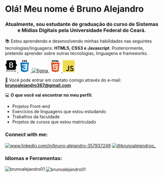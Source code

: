 <h1 align="centro">Olá! Meu nome é Bruno Alejandro</h1><h3 align="center">Atualmente, sou estudante de graduação do curso de Sistemas e Mídias Digitais pela Universidade Federal do Ceará.</h3>
 
📚 Estou aprendendo e desenvolvendo minhas habilidades nas seguintes tecnologias/linguagens: **HTML5, CSS3 e Javascript**. Posteriormente, pretendo aprender sobre outras tecnologias, linguagens e frameworks.

<p align="left"> <a href="https://getbootstrap.com" target="_blank" rel="noreferrer"> <img src="https://raw.githubusercontent.com/devicons/devicon/master/icons/bootstrap/bootstrap-plain-wordmark.svg" alt="bootstrap" width="40" height="40"/> </a> <a href="https://www.w3schools.com/css/" target="_blank" rel="noreferrer"> <img src="https://raw.githubusercontent.com/devicons/devicon/master/icons/css3/css3-original-wordmark.svg" alt="css3" width="40" height="40"/> </a> <a href="https://www.figma.com/" target="_blank" rel="noreferrer"> <img src="https://www.vectorlogo.zone/logos/figma/figma-icon.svg" alt="figma" width="40" height="40"/> </a> <a href="https://www.w3.org/html/" target="_blank" rel="noreferrer"> <img src="https://raw.githubusercontent.com/devicons/devicon/master/icons/html5/html5-original-wordmark.svg" alt="html5" width="40" height="40"/> </a> <a href="https://developer.mozilla.org/en-US/docs/Web/JavaScript" target="_blank" rel="noreferrer"> <img src="https://raw.githubusercontent.com/devicons/devicon/master/icons/javascript/javascript-original.svg" alt="javascript" width="40" height="40"/> </a> </p>

📧 Você pode entrar em contato comigo através do e-mail: **brunoalejandro367@gmail.com**

💻 **O que você vai encontrar no meu perfil:**
- Projetos Front-end
- Exercícios de linguagens que estou estudando
- Trabalhos da faculdade
- Projetos de cursos que estou matriculado

<h3 align="left">Connect with me:</h3>
<p align="left">
<a href="https://linkedin.com/in/www.linkedin.com/in/bruno-alejandro-357937249/" target="blank"><img align="center" 📫 src="https://raw.githubusercontent.com/rahuldkjain/github-profile-readme-generator/master/src/images/icons/Social/linked-in-alt.svg" alt="www.linkedin.com/in/bruno-alejandro-357937249" height="30" width="40" /></a>
<a href="https://instagram.com/brunoalejandroo_/" target="blank"><img align="center" src="https://raw.githubusercontent.com/rahuldkjain/github-profile-readme-generator/master/src/images/icons/Social/instagram.svg" alt="@brunoalejandroo_" height="30" width="40" /></a></p><h3 align="left">Idiomas e Ferramentas:</h3>

<p><img align="left" src="https://github-readme-stats.vercel.app/api/top-langs?username=brunoalejandro01&show_icons=true&locale=en&layout=compact" alt="brunoalejandro01" /></p><p>&nbsp;<img align="center" src="https://github-readme-stats.vercel.app/api?username=brunoalejandro01&show_icons=true&locale=en" alt="brunoalejandro01" /></p>
